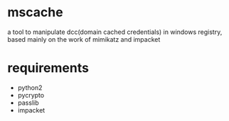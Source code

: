 # mscache
a tool to manipulate dcc(domain cached credentials) in windows registry, based mainly on the work of mimikatz and impacket

# requirements
* python2
* pycrypto
* passlib
* impacket
